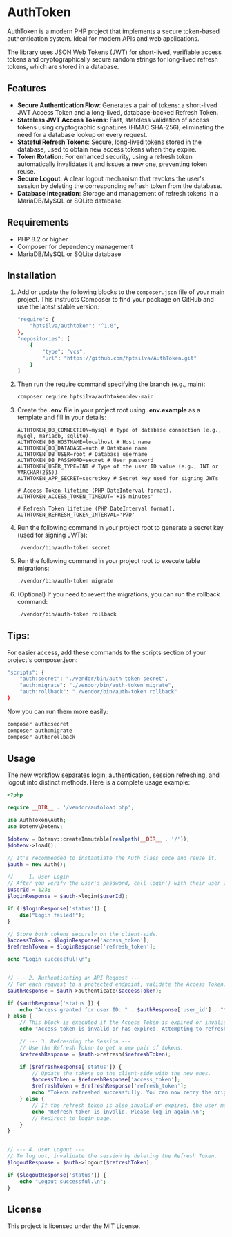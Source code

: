 # AuthToken

AuthToken is a modern PHP project that implements a secure token-based authentication system. Ideal for modern APIs and web applications.

The library uses JSON Web Tokens (JWT) for short-lived, verifiable access tokens and cryptographically secure random strings for long-lived refresh tokens, which are stored in a database.

## Features

- **Secure Authentication Flow**: Generates a pair of tokens: a short-lived JWT Access Token and a long-lived, database-backed Refresh Token.
- **Stateless JWT Access Tokens**: Fast, stateless validation of access tokens using cryptographic signatures (HMAC SHA-256), eliminating the need for a database lookup on every request.
- **Stateful Refresh Tokens**: Secure, long-lived tokens stored in the database, used to obtain new access tokens when they expire.
- **Token Rotation**: For enhanced security, using a refresh token automatically invalidates it and issues a new one, preventing token reuse.
- **Secure Logout**: A clear logout mechanism that revokes the user's session by deleting the corresponding refresh token from the database.
- **Database Integration**: Storage and management of refresh tokens in a MariaDB/MySQL or SQLite database.

## Requirements

- PHP 8.2 or higher
- Composer for dependency management
- MariaDB/MySQL or SQLite database

## Installation

1.  Add or update the following blocks to the `composer.json` file of your main project. This instructs Composer to find your package on GitHub and use the latest stable version:
    ```bash
    "require": {
        "hptsilva/authtoken": "^1.0",
    },
    "repositories": [
        {
            "type": "vcs",
            "url": "https://github.com/hptsilva/AuthToken.git"
        }
    ]
    ```
2.  Then run the require command specifying the branch (e.g., main):
    ```bash
    composer require hptsilva/authtoken:dev-main
    ```
3.  Create the **.env** file in your project root using **.env.example** as a template and fill in your details:
    ```.env
    AUTHTOKEN_DB_CONNECTION=mysql # Type of database connection (e.g., mysql, mariadb, sqlite).
    AUTHTOKEN_DB_HOSTNAME=localhost # Host name
    AUTHTOKEN_DB_DATABASE=auth # Database name
    AUTHTOKEN_DB_USER=root # Database username
    AUTHTOKEN_DB_PASSWORD=secret # User password
    AUTHTOKEN_USER_TYPE=INT # Type of the user ID value (e.g., INT or VARCHAR(255))
    AUTHTOKEN_APP_SECRET=secretkey # Secret key used for signing JWTs
    
    # Access Token lifetime (PHP DateInterval format).
    AUTHTOKEN_ACCESS_TOKEN_TIMEOUT='+15 minutes'
    
    # Refresh Token lifetime (PHP DateInterval format).
    AUTHTOKEN_REFRESH_TOKEN_INTERVAL='P7D'
    ```
4.  Run the following command in your project root to generate a secret key (used for signing JWTs):
    ```bash
    ./vendor/bin/auth-token secret
    ```
5.  Run the following command in your project root to execute table migrations:
    ```bash
    ./vendor/bin/auth-token migrate
    ```
6.  (Optional) If you need to revert the migrations, you can run the rollback command:
    ```bash
    ./vendor/bin/auth-token rollback
    ```

## Tips:

For easier access, add these commands to the scripts section of your project's composer.json:
```bash
"scripts": {
    "auth:secret": "./vendor/bin/auth-token secret",
    "auth:migrate": "./vendor/bin/auth-token migrate",
    "auth:rollback": "./vendor/bin/auth-token rollback"
}
```

Now you can run them more easily:
```bash
composer auth:secret
composer auth:migrate
composer auth:rollback
```

## Usage

The new workflow separates login, authentication, session refreshing, and logout into distinct methods. Here is a complete usage example:

```php
<?php

require __DIR__ . '/vendor/autoload.php';

use AuthToken\Auth;
use Dotenv\Dotenv;

$dotenv = Dotenv::createImmutable(realpath(__DIR__ . '/'));
$dotenv->load();

// It's recommended to instantiate the Auth class once and reuse it.
$auth = new Auth();

// --- 1. User Login ---
// After you verify the user's password, call login() with their user ID.
$userId = 123;
$loginResponse = $auth->login($userId);

if (!$loginResponse['status']) {
    die("Login failed!");
}

// Store both tokens securely on the client-side.
$accessToken = $loginResponse['access_token'];
$refreshToken = $loginResponse['refresh_token'];

echo "Login successful!\n";


// --- 2. Authenticating an API Request ---
// For each request to a protected endpoint, validate the Access Token.
$authResponse = $auth->authenticate($accessToken);

if ($authResponse['status']) {
    echo "Access granted for user ID: " . $authResponse['user_id'] . "\n";
} else {
    // This block is executed if the Access Token is expired or invalid.
    echo "Access token is invalid or has expired. Attempting to refresh...\n";

    // --- 3. Refreshing the Session ---
    // Use the Refresh Token to get a new pair of tokens.
    $refreshResponse = $auth->refresh($refreshToken);

    if ($refreshResponse['status']) {
        // Update the tokens on the client-side with the new ones.
        $accessToken = $refreshResponse['access_token'];
        $refreshToken = $refreshResponse['refresh_token'];
        echo "Tokens refreshed successfully. You can now retry the original request.\n";
    } else {
        // If the refresh token is also invalid or expired, the user must log in again.
        echo "Refresh token is invalid. Please log in again.\n";
        // Redirect to login page.
    }
}


// --- 4. User Logout ---
// To log out, invalidate the session by deleting the Refresh Token.
$logoutResponse = $auth->logout($refreshToken);

if ($logoutResponse['status']) {
    echo "Logout successful.\n";
}

```
## License

This project is licensed under the MIT License.
